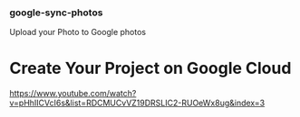 ### google-sync-photos
Upload your Photo to Google photos


# Create Your Project on Google Cloud 

https://www.youtube.com/watch?v=pHhIICVcI6s&list=RDCMUCvVZ19DRSLIC2-RUOeWx8ug&index=3
